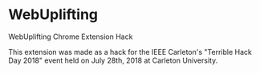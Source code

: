 # WebUplifting
WebUplifting Chrome Extension Hack

This extension was made as a hack for the IEEE Carleton's "Terrible Hack Day 2018" event held on July 28th, 2018 at Carleton University.
